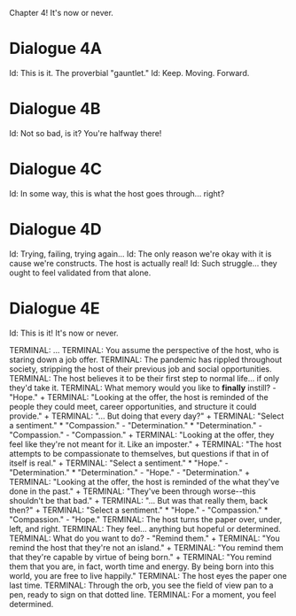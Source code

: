 Chapter 4! It's now or never.

# Dialogue 4A
Id: This is it. The proverbial "gauntlet."
Id: Keep. Moving. Forward.

# Dialogue 4B
Id: Not so bad, is it? You're halfway there!

# Dialogue 4C
Id: In some way, this is what the host goes through... right?

# Dialogue 4D
Id: Trying, failing, trying again...
Id: The only reason we're okay with it is cause we're constructs. The host is actually real!
Id: Such struggle... they ought to feel validated from that alone.

# Dialogue 4E
Id: This is it! It's now or never.

TERMINAL: ... <PEERING>
TERMINAL: You assume the perspective of the host, who is staring down a job offer.
TERMINAL: The pandemic has rippled throughout society, stripping the host of their previous job and social opportunities.
TERMINAL: The host believes it to be their first step to normal life... if only they'd take it.
TERMINAL: What memory would you like to **finally** instill?
    - "Hope."
        + TERMINAL: "Looking at the offer, the host is reminded of the people they could meet, career opportunities, and structure it could provide."
        + TERMINAL: "... But doing that every day?"
        + TERMINAL: "Select a sentiment."
            * "Compassion."
                - "Determination."
            * "Determination."
                - "Compassion."
    - "Compassion."
        + TERMINAL: "Looking at the offer, they feel like they're not meant for it. Like an imposter."
        + TERMINAL: "The host attempts to be compassionate to themselves, but questions if that in of itself is real."
        + TERMINAL: "Select a sentiment."
            * "Hope."
                - "Determination."
            * "Determination."
                - "Hope."
    - "Determination."
        + TERMINAL: "Looking at the offer, the host is reminded of the what they've done in the past."
        + TERMINAL: "They've been through worse--this shouldn't be that bad."
        + TERMINAL: "... But was that really them, back then?"
        + TERMINAL: "Select a sentiment."
            * "Hope."
                - "Compassion."
            * "Compassion."
                - "Hope."
TERMINAL: The host turns the paper over, under, left, and right.
TERMINAL: They feel... anything but hopeful or determined.
TERMINAL: What do you want to do?
    - "Remind them."
        + TERMINAL: "You remind the host that they're not an island."
        + TERMINAL: "You remind them that they're capable by virtue of being born."
        + TERMINAL: "You remind them that you are, in fact, worth time and energy. By being born into this world, you are free to live happily."
TERMINAL: The host eyes the paper one last time.
TERMINAL: Through the orb, you see the field of view pan to a pen, ready to sign on that dotted line.
TERMINAL: For a moment, you feel determined.